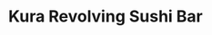 ---
layout: place
title: "Kura Revolving Sushi Bar"
permalink: /texas/houston/kura-revolving-sushi-bar.html
stateAbbr: TX
stateName: Texas
cityName: Houston
place_id: ChIJAwoKbG6_QIYRSlYYeR6p1OA
photos:
  - name: >-
      places/ChIJAwoKbG6_QIYRSlYYeR6p1OA/photos/AeeoHcL5sxJK35d91KGqu5MWc0xKPGtWja9i3FN5U5kM4IzUneNqlHmF4MagMv8DrBeEaDlwP_O4QX5vYgCXNJfoVJHM9SGMuHrmFI1i-GARUFMeNreBGiDUZ6OgvCgzl0Hbi_aYFjseYfH2wfRXQJiHClXgvw1via7EoaqM3ArLajAQuBa13sKIfiiY0VTDR_B95eWhVMkuLrIWnW-KD0F8K8sAikWqPDnJz0VjdRVrR98G2cqZZgcZh4ZV6v9ieXjzPYyUQs9_OJmaj7DuobU4Jqu1hCAFL4KWo-vn4vqWVsdIdw
    widthPx: 2048
    heightPx: 1365
    authorAttributions:
      - displayName: Kura Revolving Sushi Bar
        uri: https://maps.google.com/maps/contrib/117968143881571902714
        photoUri: >-
          https://lh3.googleusercontent.com/a-/ALV-UjX5vtA7wx9NsX_iJDPsR96qZIdojBuYZlvfdL8ESNzKr5uoI356=s100-p-k-no-mo
    flagContentUri: >-
      https://www.google.com/local/imagery/report/?cb_client=maps_api_places.places_api&image_key=!1e10!2sAF1QipO9ZB7ooNbuKWcsWfohzP7ZWjcX34Ddwv54mlF6&hl=en-US
    googleMapsUri: >-
      https://www.google.com/maps/place//data=!3m4!1e2!3m2!1sAF1QipO9ZB7ooNbuKWcsWfohzP7ZWjcX34Ddwv54mlF6!2e10!4m2!3m1!1s0x8640bf6e6c0a0a03:0xe0d4a91e7918564a
  - name: >-
      places/ChIJAwoKbG6_QIYRSlYYeR6p1OA/photos/AeeoHcIHzUlcjq-zjOAhJ2ybEvpVIfUMka2a-nMWMwayoKDwNEEnEbL8KJVQSJAVgT73FHUekRJa4alVG6c8FBPDwJDZXiGiizweYUrvR3-xI1qiIwJi_Q0TXHnut-QFUxatANZdFDxiCCqgnDq5tEeBrjJC3BwyCcMQWjCsVKsUEs0KznA-YFGtl9nhEdH1Q0oQ72mqu5PMoHVjJ8SeWSfiuM3SdSHsX_Bv6ZebJtb6I-12UIvHrGkii95yNmA8T4c6TJ4QDLkHInW8hyVHv2j7tGmXd1nzSiJ3KfVYq2qWikfgmw
    widthPx: 1920
    heightPx: 1080
    authorAttributions:
      - displayName: Kura Revolving Sushi Bar
        uri: https://maps.google.com/maps/contrib/117968143881571902714
        photoUri: >-
          https://lh3.googleusercontent.com/a-/ALV-UjX5vtA7wx9NsX_iJDPsR96qZIdojBuYZlvfdL8ESNzKr5uoI356=s100-p-k-no-mo
    flagContentUri: >-
      https://www.google.com/local/imagery/report/?cb_client=maps_api_places.places_api&image_key=!1e10!2sAF1QipNq4Qof4XGssZz038a-VK-oblCb7B71XreMdzcd&hl=en-US
    googleMapsUri: >-
      https://www.google.com/maps/place//data=!3m4!1e2!3m2!1sAF1QipNq4Qof4XGssZz038a-VK-oblCb7B71XreMdzcd!2e10!4m2!3m1!1s0x8640bf6e6c0a0a03:0xe0d4a91e7918564a
  - name: >-
      places/ChIJAwoKbG6_QIYRSlYYeR6p1OA/photos/AeeoHcJLJu1xsSOqA95n4KTtERPh8OU_M-1g4dYUPPYnMbPSaHerg4Hy2oCFb16zHDD3T5yjLwr3pKWTsGsmlfxx2Vqrfa79Reb9ERb2TkV5L3gOtsiiLwL7ryN_DrjZauY9yWUnFMxfWHMkAo7zdzzZ3cz0Mo8pKo7EBks0PhJvcmazJ4epdP069MP2o5Oa5GCkaXtCQieaywgn6-MDQPxRFws4bxcj2XJpPpca0526OkF5iyVDiw4dCoAmJgBkld7Cuol6IgCX-h3wVRZK15tzt4JW-6h_WSP9b1Ft-F50Vb7WTV6yibPEW4JwJWxRw4qPFNyl3zlpl57r-wwX3-pmSBvo8MrpNoahGk0OXthR4_D6d5XMk-7PffFbYoPffNQubut6BrKKgg-dzF9Rs71P-BxL5Ci9a-GYAYaET2IbeIfSaZl-
    widthPx: 2992
    heightPx: 2992
    authorAttributions:
      - displayName: Evelyn Tran
        uri: https://maps.google.com/maps/contrib/115420944493426545685
        photoUri: >-
          https://lh3.googleusercontent.com/a-/ALV-UjXVZZ2_ALMlPWCTj1wgAUlEhrQj-EKTJtWQNCNdcmotJO30YJlGwQ=s100-p-k-no-mo
    flagContentUri: >-
      https://www.google.com/local/imagery/report/?cb_client=maps_api_places.places_api&image_key=!1e10!2sCIHM0ogKEICAgIC7sNP_0AE&hl=en-US
    googleMapsUri: >-
      https://www.google.com/maps/place//data=!3m4!1e2!3m2!1sCIHM0ogKEICAgIC7sNP_0AE!2e10!4m2!3m1!1s0x8640bf6e6c0a0a03:0xe0d4a91e7918564a
  - name: >-
      places/ChIJAwoKbG6_QIYRSlYYeR6p1OA/photos/AeeoHcJhlUccsbrSb4yy_YdKxxEfPXD31eHT12LhZP6ZoDgWEBq1mgHl7U_XGAR3vjYv8YfHXI_wYSOa3UOw1fEVkGNLnsxpNS7666CtZhZhjPgRX6TfISwJ5OBcfK5o8RWshHmdJVJbNGd0TAyQiAeLaArTAa9KC4eL-NnZWQSoOdIeU3eVdGtpCVJT7bVHs_LyPplT4AFBYIF4UDP3EnVSLdLvSe2FTKIW21zTrzDLWmwNpuGxx-D7oAdb4rmLXeCg7yJ5nHiDby6G4wxt0fwnQSC4q96b--kK1IbalZCC8u4M4_9-Ud9jEPynTEe9_f8UkXXRZkk8tOcXkZ3DzqU3ZIGUJ0LDbhfmg1mRnkn1juynFzDG5o2PneBSAO_XsLOvjSR7sVk69oLuljs4NAHHUjSAj3SnJzEEcMI9kKjSq9g7GQ
    widthPx: 3024
    heightPx: 2626
    authorAttributions:
      - displayName: Ny L
        uri: https://maps.google.com/maps/contrib/108363820652537982825
        photoUri: >-
          https://lh3.googleusercontent.com/a-/ALV-UjWFPvgfHozeumolyLP2b8nS7xbV1Vh_CQHR3DI5nDrk_Bx0WWRl=s100-p-k-no-mo
    flagContentUri: >-
      https://www.google.com/local/imagery/report/?cb_client=maps_api_places.places_api&image_key=!1e10!2sCIHM0ogKEICAgID907fwBg&hl=en-US
    googleMapsUri: >-
      https://www.google.com/maps/place//data=!3m4!1e2!3m2!1sCIHM0ogKEICAgID907fwBg!2e10!4m2!3m1!1s0x8640bf6e6c0a0a03:0xe0d4a91e7918564a
  - name: >-
      places/ChIJAwoKbG6_QIYRSlYYeR6p1OA/photos/AeeoHcKr4daIw5WJZiQjXi1FJaCOPCPkOutpS3N7P1kkpFWaWweFU_xUDkf6aMbBvo8r_NYw9UnfMdtX3QRJsX4egthWY_TyPcu9RFeR4Ebj01V3cIcp8V9cBukpRXTPv-WQEzmZcLHHvGhIXHz7DLDgsjsU_jHYMZz5GzRuKoJqvwIoyCQUghyPaApH9idtMRq6R3Mtp5QjWFbaZEH9DVCZK50oBZRDjM_gtLlNYxTqQqHMDajtmKY4NNSQEq9RpuetVJKJNxpvbAmONzUW7buj13meGsuTGUOab8KHT27z8ySATWDZdOXC_g3oHyRMqfKXBoL6XajbwvW58uhF2cQibU9fz8PMKuQWUJjMlWP-UH7wxMPGIAgKf8zw5lm-mKeuryY3W9VjGOr9q_hHY1kr1Vp6Y5VxeK3dx3fo3Pljzr4sJq0w
    widthPx: 4032
    heightPx: 3024
    authorAttributions:
      - displayName: Annie Oun
        uri: https://maps.google.com/maps/contrib/111905411856534821435
        photoUri: >-
          https://lh3.googleusercontent.com/a-/ALV-UjX1BU2EGZ6AF9JZwZVMCxzjEd4mjt2osv0mZeGjfObAkmnOmDM1=s100-p-k-no-mo
    flagContentUri: >-
      https://www.google.com/local/imagery/report/?cb_client=maps_api_places.places_api&image_key=!1e10!2sCIHM0ogKEICAgICb9tXivQE&hl=en-US
    googleMapsUri: >-
      https://www.google.com/maps/place//data=!3m4!1e2!3m2!1sCIHM0ogKEICAgICb9tXivQE!2e10!4m2!3m1!1s0x8640bf6e6c0a0a03:0xe0d4a91e7918564a
  - name: >-
      places/ChIJAwoKbG6_QIYRSlYYeR6p1OA/photos/AeeoHcKKvPEKyre-xghm-FriO2HMLcQEMI2RFZCqpTHePowcWYqcGRvL5EJZCPrJqQwm0CtyCQasCTQO8-fCCTkHDlJ8rdLkjspFszeWH9SH3DBuLiWb6OYxDLRRAjfe3RPrjILYjk-yAsleEX12IEJu97ybueWj1I9Mgav9R_hur_FlJI499oi3VqSZfucIsWiOgSx4fw7IC8NKvRB9CEx-mOqo_oH5I4q1MfMn_hLcS46D30JLo2ccNkiYrB_vyqFrOKIy3erVmWAwL2FFnOmnjRrPknmhxq99T8zaeclKsPKbEW-wln_Nop4DhfI4OtFinwO4Yu5Iu_niGMwbobtynqk_NrORM_y2NQnNxBpn1YHjxJThamXrjK_nB2VUL2hyAytRbKG4BR3GxsKMWNi0CCgQyDG2sAXORxG4LzUaEx3N9z9_
    widthPx: 4032
    heightPx: 3024
    authorAttributions:
      - displayName: Tedjo Liman
        uri: https://maps.google.com/maps/contrib/116999257460173306030
        photoUri: >-
          https://lh3.googleusercontent.com/a-/ALV-UjVXSVpFoWZpaCe6ITtLdRNEcW3qFZd0KLaGxNy0traxANzAKny-9A=s100-p-k-no-mo
    flagContentUri: >-
      https://www.google.com/local/imagery/report/?cb_client=maps_api_places.places_api&image_key=!1e10!2sCIHM0ogKEICAgIDJmqiCpgE&hl=en-US
    googleMapsUri: >-
      https://www.google.com/maps/place//data=!3m4!1e2!3m2!1sCIHM0ogKEICAgIDJmqiCpgE!2e10!4m2!3m1!1s0x8640bf6e6c0a0a03:0xe0d4a91e7918564a
  - name: >-
      places/ChIJAwoKbG6_QIYRSlYYeR6p1OA/photos/AeeoHcL8zA3DbafSw-019P6JD7bIDCXNelHDiR5ddOieVnw1T1fsXuV8j_oUFRGDPDaAvFWbr6HA2hV0ArzENQPvRr143Ll2MaVQ-xb7Qr1rcgtzK_CNjuAA2_-u5jw86lli-bQPszB21ibA1mTjWNACXH-PZ4uUwi_PSBEsXd8ZWaXjwtIHzEHYYh7YHAosoQGwejNetyM5TAm06RzqlWLwEcjZjbPPAFiMOZqdejOWk3WPLVp-mT9HHtxpfW9uTUPOVV_a_jDGjp604lxPezRVRhM9hdKBsLw2STVwlqnzbZpHX9AIQN9_0MOlK6a15cBlghwSSmqnLGGW2UQdOmp4iPCbRRdT9MArdnLPsy-tuFwHRe2eVuMktJgbgIxhut6CyS3aQYnY3OEmabL_f7pmf_3HhnUcI6z3T8DWhH8oE2GbBw
    widthPx: 3008
    heightPx: 2252
    authorAttributions:
      - displayName: Rachel Phương Lê
        uri: https://maps.google.com/maps/contrib/108854607669822670332
        photoUri: >-
          https://lh3.googleusercontent.com/a-/ALV-UjX4EKiNI4rs0WpJ6xHjblifTVy1UOD6O4R_8LLHw9kJqfS0Ieq5NA=s100-p-k-no-mo
    flagContentUri: >-
      https://www.google.com/local/imagery/report/?cb_client=maps_api_places.places_api&image_key=!1e10!2sCIHM0ogKEICAgID6h6yGYg&hl=en-US
    googleMapsUri: >-
      https://www.google.com/maps/place//data=!3m4!1e2!3m2!1sCIHM0ogKEICAgID6h6yGYg!2e10!4m2!3m1!1s0x8640bf6e6c0a0a03:0xe0d4a91e7918564a
  - name: >-
      places/ChIJAwoKbG6_QIYRSlYYeR6p1OA/photos/AeeoHcJdP2_rEcItU1_udCPAKYdvOfj85aOH77PLI092RgmS3tLEGmCH_hBU2YUF-RtKpNqjIXt7igGBikeASxx2dlud_AGYjS0Q2tWpApLZJVcprbU_SpVQMkyUgV2TsfMgRvNiGn3nsSyrvQjlz3sEEQNrkkhEmncgcxPPMd4VH0GkPXYoWXP-rZS1ng8VrakxeHHfc8wXAz5lX4-znPBYlDdJdp3RtQqIuq512ewsUwMwhQLlMwz0lBs5KDemV0PkhWqe11cwk3KrvuSXIFGRv0Lhzp-gRZN5QqsxBe1xg8G4UTVoRH8L2FgOuVU-AWynjEM_kBYAdd_ryDnS5StgC96nNAKw9dQAVhU3w3jHGOXXv8Bvk6vQgij7ZsvgSZQwD8uHkXROYWSSX8glovtQruPd4j2Y1c7kfAVeqoIiyTBZalY
    widthPx: 3024
    heightPx: 4032
    authorAttributions:
      - displayName: Cris
        uri: https://maps.google.com/maps/contrib/112433320418644417048
        photoUri: >-
          https://lh3.googleusercontent.com/a-/ALV-UjVV4WJ_qa7VyscxCIVyTlObJf6HhRCmltLc4E6GqBhXxp7M42EFxQ=s100-p-k-no-mo
    flagContentUri: >-
      https://www.google.com/local/imagery/report/?cb_client=maps_api_places.places_api&image_key=!1e10!2sCIHM0ogKEICAgMCI6cXwwAE&hl=en-US
    googleMapsUri: >-
      https://www.google.com/maps/place//data=!3m4!1e2!3m2!1sCIHM0ogKEICAgMCI6cXwwAE!2e10!4m2!3m1!1s0x8640bf6e6c0a0a03:0xe0d4a91e7918564a
  - name: >-
      places/ChIJAwoKbG6_QIYRSlYYeR6p1OA/photos/AeeoHcJDweboxcuxPUywNgiiKLJyXF4sQ5aIL8BdlUiN2V4iLiqtz6IZrDrR5F5MSHKyCCXTqC1EWMEmAn224_f4MrKMyfEPyHFm1xdMBJnfBj280_sSY-drkDhrNrlUi9LbOAiFZLmEqClU84aBn1yIXlSq3pj1RY2KHqev8HeBiI05K3QlL4xngQndaGVW1uhHOwDj_5glYnfyTW7pa1xrRVtpqibnqG8HLTcZPVtdq3w4bTZImLgrz0C-vs3b-sMAdVt-evRa_Lp8bc3M9LeCEianVXrlvwIrpv03JUiguO_tOrqWw5f9YemdjMPsTNFH6n6YecpYwzSGvxJ4TNzCG51Tt5HtDD3JiGc7cwIVyDpPL12Tt7Ubi_7pzro1FxFBH2JH_fSDhgGw8epfUjNymyxvTkG3U7kor7Nl_DgLQykfdks8
    widthPx: 4032
    heightPx: 2268
    authorAttributions:
      - displayName: Joanna Jan
        uri: https://maps.google.com/maps/contrib/109374217659191063103
        photoUri: >-
          https://lh3.googleusercontent.com/a-/ALV-UjXcnoGoT1lMEQtJN0_jfUdDJETr3bwCZkQmXGAIWocdu5xG2DGOqQ=s100-p-k-no-mo
    flagContentUri: >-
      https://www.google.com/local/imagery/report/?cb_client=maps_api_places.places_api&image_key=!1e10!2sCIHM0ogKEICAgID6l5-b6wE&hl=en-US
    googleMapsUri: >-
      https://www.google.com/maps/place//data=!3m4!1e2!3m2!1sCIHM0ogKEICAgID6l5-b6wE!2e10!4m2!3m1!1s0x8640bf6e6c0a0a03:0xe0d4a91e7918564a
  - name: >-
      places/ChIJAwoKbG6_QIYRSlYYeR6p1OA/photos/AeeoHcJheGEOMPg-PSOFHCRPWu9hAAdEXOvWhA4giSVuyPS0xRWt0Gj0HG2wr3GdEZ3nmXJhBLTW5YS_T4KjjUVKsbcWWkNsumf54ZzZsfynrMooAE3TYfbcTLIebV7-_C-WPB7K0EeRnKFBta548Jb5p7loWxo1z8zWmfpldkamtIpVZoyDyrTS1D8OJR_YWPp61DkdWExtz_XNj-PZ8ZZo1KpXdI2-N6sXjW-L8RaaeGzlQYVDv6oqt2hhZ6fz03OweIOGqRdN-LhTR26zirnLfS4MkfkRnWuiSSzuQJ9ys8LS0YLh2oXxv0-4TV_3byxYYmNu_Osg1c-23h5-KwTJaB_XPJl5vpZ1BD7G1-sGmwid_a6Dkq0kCmz0n7NOc8Np-qG1hX_i4euymjBciQXXuaJooCzZd08viHtPhNN8uTGnJQ
    widthPx: 4624
    heightPx: 3468
    authorAttributions:
      - displayName: TLT99
        uri: https://maps.google.com/maps/contrib/109521801344578120561
        photoUri: >-
          https://lh3.googleusercontent.com/a/ACg8ocJ2dVIRVk5gNrc7kexYsyf-q6DuRHUhUoR2fX81ldmmIDXttA=s100-p-k-no-mo
    flagContentUri: >-
      https://www.google.com/local/imagery/report/?cb_client=maps_api_places.places_api&image_key=!1e10!2sCIHM0ogKEICAgID-ut63cQ&hl=en-US
    googleMapsUri: >-
      https://www.google.com/maps/place//data=!3m4!1e2!3m2!1sCIHM0ogKEICAgID-ut63cQ!2e10!4m2!3m1!1s0x8640bf6e6c0a0a03:0xe0d4a91e7918564a
address: 3510-A Main St, Houston, TX 77002, USA
street: 3510-A Main St
city: Houston
state: TX
zip: '77002'
country: USA
neighborhood: South Central Houston
latitude: '29.739773'
longitude: '-95.378758'
accessibility_options:
  wheelchairAccessibleParking: true
  wheelchairAccessibleEntrance: true
  wheelchairAccessibleRestroom: true
  wheelchairAccessibleSeating: true
business_status: OPERATIONAL
name: Kura Revolving Sushi Bar
google_maps_links:
  directionsUri: >-
    https://www.google.com/maps/dir//''/data=!4m7!4m6!1m1!4e2!1m2!1m1!1s0x8640bf6e6c0a0a03:0xe0d4a91e7918564a!3e0
  placeUri: https://maps.google.com/?cid=16200759707904267850
  writeAReviewUri: >-
    https://www.google.com/maps/place//data=!4m3!3m2!1s0x8640bf6e6c0a0a03:0xe0d4a91e7918564a!12e1
  reviewsUri: >-
    https://www.google.com/maps/place//data=!4m4!3m3!1s0x8640bf6e6c0a0a03:0xe0d4a91e7918564a!9m1!1b1
  photosUri: >-
    https://www.google.com/maps/place//data=!4m3!3m2!1s0x8640bf6e6c0a0a03:0xe0d4a91e7918564a!10e5
primary_type: Sushi Restaurant
opening_hours:
  regular: null
  current: null
secondary_opening_hours:
  regular:
    weekdayDescriptions: null
    type: null
  current:
    weekdayDescriptions: null
    type: null
phone: null
price_level: null
price_range: null
rating: null
rating_count: 0
website: null
description: null
reviews: null
parking_options: null
payment_options: null
allow_dogs: null
curbside_pickup: null
delivery: null
dine_in: null
good_for_children: null
good_for_groups: null
good_for_sports: null
live_music: null
menu_for_children: null
outdoor_seating: null
reservable: null
restroom: null
serves_beer: null
serves_breakfast: null
serves_brunch: null
serves_cocktails: null
serves_coffee: null
serves_dinner: null
serves_dessert: null
serves_lunch: null
serves_vegetarian_food: null
serves_wine: null
takeout: null

---